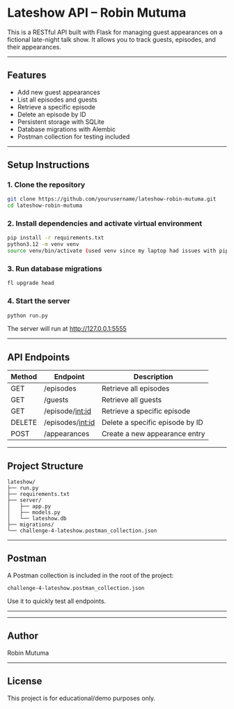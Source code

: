 # Lateshow API – Robin Mutuma

This is a RESTful API built with Flask for managing guest appearances on a fictional late-night talk show. It allows you to track guests, episodes, and their appearances.

---

## Features

- Add new guest appearances
- List all episodes and guests
- Retrieve a specific episode
- Delete an episode by ID
- Persistent storage with SQLite
- Database migrations with Alembic
- Postman collection for testing included

---

## Setup Instructions

### 1. Clone the repository

```bash
git clone https://github.com/yourusername/lateshow-robin-mutuma.git
cd lateshow-robin-mutuma
```

### 2. Install dependencies and activate virtual environment

```bash
pip install -r requirements.txt
python3.12 -m venv venv
source venv/bin/activate (used venv since my laptop had issues with pipenv)
```

### 3. Run database migrations

```bash
fl upgrade head
```

### 4. Start the server

```bash
python run.py
```

The server will run at http://127.0.0.1:5555

---

## API Endpoints

| Method | Endpoint              | Description                         |
|--------|-----------------------|-------------------------------------|
| GET    | /episodes             | Retrieve all episodes               |
| GET    | /guests               | Retrieve all guests                 |
| GET    | /episode/<int:id>     | Retrieve a specific episode         |
| DELETE | /episodes/<int:id>    | Delete a specific episode by ID     |
| POST   | /appearances          | Create a new appearance entry       |

---

## Project Structure

```
lateshow/
├── run.py
├── requirements.txt
├── server/
│   ├── app.py
│   ├── models.py
│   └── lateshow.db
├── migrations/
└── challenge-4-lateshow.postman_collection.json
```

---

## Postman

A Postman collection is included in the root of the project:

`challenge-4-lateshow.postman_collection.json`

Use it to quickly test all endpoints.

---


---

## Author

Robin Mutuma

---

## License

This project is for educational/demo purposes only.
